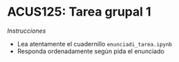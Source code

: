 # ACUS125: Tarea grupal 1

*Instrucciones*

- Lea atentamente el cuadernillo `enunciadi_tarea.ipynb`
- Responda ordenadamente según pida el enunciado

